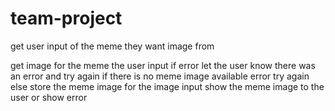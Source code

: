 # team-project

get user input of the meme they want image from

get image for the meme the user input
    if error let the user know there was an error and try again
    if there is no meme image available error try again
    else store the meme image for the image input
show the meme image to the user or show error


<!-- Testing Pull -->